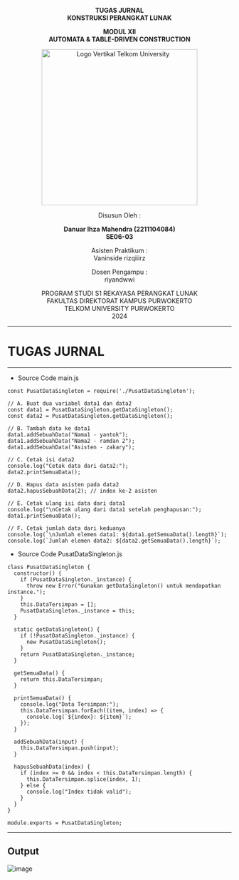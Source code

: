 <div align="center">

**TUGAS JURNAL**  
**KONSTRUKSI PERANGKAT LUNAK**

**MODUL XII**  
**AUTOMATA & TABLE-DRIVEN CONSTRUCTION**

<img src="https://github.com/user-attachments/assets/637271ab-0240-4561-a7a6-04cb1169f636" alt="Logo Vertikal Telkom University" width="350"/>

Disusun Oleh :

**Danuar Ihza Mahendra (2211104084)**  
**SE06-03**

Asisten Praktikum :  
Vaninside
rizqiiirz

Dosen Pengampu :  
riyandwwi

PROGRAM STUDI S1 REKAYASA PERANGKAT LUNAK  
FAKULTAS DIREKTORAT KAMPUS PURWOKERTO  
TELKOM UNIVERSITY PURWOKERTO  
2024

</div>

---

# TUGAS JURNAL

---
- Source Code main.js
```
const PusatDataSingleton = require('./PusatDataSingleton');

// A. Buat dua variabel data1 dan data2
const data1 = PusatDataSingleton.getDataSingleton();
const data2 = PusatDataSingleton.getDataSingleton();

// B. Tambah data ke data1
data1.addSebuahData("Nama1 - yantok");
data1.addSebuahData("Nama2 - ramdan 2");
data1.addSebuahData("Asisten - zakary");

// C. Cetak isi data2
console.log("Cetak data dari data2:");
data2.printSemuaData();

// D. Hapus data asisten pada data2
data2.hapusSebuahData(2); // index ke-2 asisten

// E. Cetak ulang isi data dari data1
console.log("\nCetak ulang dari data1 setelah penghapusan:");
data1.printSemuaData();

// F. Cetak jumlah data dari keduanya
console.log(`\nJumlah elemen data1: ${data1.getSemuaData().length}`);
console.log(`Jumlah elemen data2: ${data2.getSemuaData().length}`);

```

- Source Code PusatDataSingleton.js
```
class PusatDataSingleton {
  constructor() {
    if (PusatDataSingleton._instance) {
      throw new Error("Gunakan getDataSingleton() untuk mendapatkan instance.");
    }
    this.DataTersimpan = [];
    PusatDataSingleton._instance = this;
  }

  static getDataSingleton() {
    if (!PusatDataSingleton._instance) {
      new PusatDataSingleton();
    }
    return PusatDataSingleton._instance;
  }

  getSemuaData() {
    return this.DataTersimpan;
  }

  printSemuaData() {
    console.log("Data Tersimpan:");
    this.DataTersimpan.forEach((item, index) => {
      console.log(`${index}: ${item}`);
    });
  }

  addSebuahData(input) {
    this.DataTersimpan.push(input);
  }

  hapusSebuahData(index) {
    if (index >= 0 && index < this.DataTersimpan.length) {
      this.DataTersimpan.splice(index, 1);
    } else {
      console.log("Index tidak valid");
    }
  }
}

module.exports = PusatDataSingleton;
```
---
**Output**
---
![image](https://github.com/user-attachments/assets/5c249854-c848-4ebc-aa96-46bbb28ce756)


